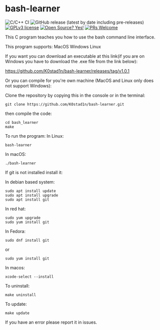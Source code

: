 # bash-learner

![C/C++ CI](https://github.com/K0stad1n/bash_learner/workflows/C/C++%20CI/badge.svg)
![GitHub release (latest by date including pre-releases)](https://img.shields.io/github/v/release/K0stad1n/bash-learner?include_prereleases)
[![GPLv3 license](https://img.shields.io/badge/License-GPLv3-blue.svg)](http://perso.crans.org/besson/LICENSE.html)
[![Open Source? Yes!](https://badgen.net/badge/Open%20Source%20%3F/Yes%21/blue?icon=github)](https://github.com/Naereen/badges/)
[![PRs Welcome](https://img.shields.io/badge/PRs-welcome-brightgreen.svg)](http://makeapullrequest.com)

This C program teaches you how to use the bash command line interface.

This program supports:
MacOS
Windows
Linux

If you want you can download an executable at this link(if you are on Windows you have to download the .exe file from the link below):

https://github.com/K0stad1n/bash-learner/releases/tag/v1.0.1

Or you can compile for you're own machine (MacOS and Linux only does not support Windows):

Clone the repository by copying this in the console or in the terminal:
```
git clone https://github.com/K0stad1n/bash-learner.git
```
then compile the code:

```
cd bash_learner
make
```
To run the program:
In Linux:
```
bash-learner
```

In macOS:
```
./bash-learner
```

If git is not installed install it:

In debian based system:
```
sudo apt install update
sudo apt install upgrade
sudo apt install git
```
In red hat:
```
sudo yum upgrade
sudo yum install git
```
In Fedora:
```
sudo dnf install git
```
or 
```
sudo yum install git
```
In macos:
```
xcode-select --install
```
To uninstall:
```
make uninstall
```
To update:
```
make update
```

If you have an error please report it in issues.

